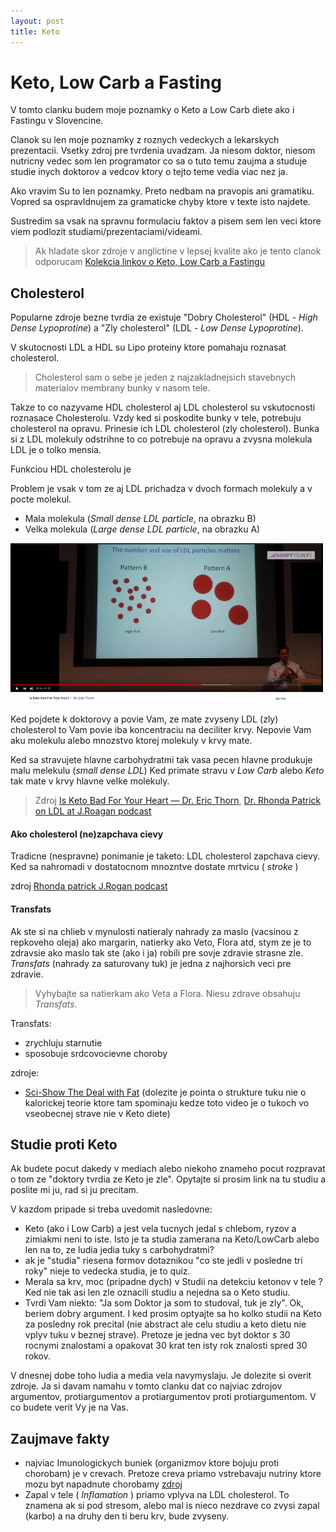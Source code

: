 ```yaml
---
layout: post
title: Keto
---
```



# Keto, Low Carb a Fasting

V tomto clanku budem moje poznamky o Keto a Low Carb diete ako i Fastingu v Slovencine.

Clanok su len moje poznamky z roznych vedeckych a lekarskych prezentacii. Vsetky
zdroj pre tvrdenia uvadzam. Ja niesom doktor, niesom nutricny vedec som
len programator co sa o tuto temu zaujma a studuje studie inych doktorov a
vedcov ktory o tejto teme vedia viac nez ja.

Ako vravim Su to len poznamky. Preto nedbam na pravopis ani gramatiku.
Vopred sa ospravldnujem za gramaticke chyby ktore v texte isto najdete.

Sustredim sa vsak na spravnu formulaciu faktov a pisem sem len veci
ktore viem podlozit studiami/prezentaciami/videami.

> Ak hladate skor zdroje v anglictine v lepsej kvalite ako je tento clanok odporucam [Kolekcia linkov o Keto, Low Carb a Fastingu](https://github.com/equivalent/awesome-links/blob/master/healthy-eating.md)



## Cholesterol

Popularne zdroje bezne tvrdia ze existuje "Dobry Cholesterol" (HDL -
*High Dense Lypoprotine*) a
"Zly cholesterol" (LDL - *Low Dense Lypoprotine*).

V skutocnosti LDL a HDL su Lipo proteiny ktore pomahaju roznasat cholesterol.

> Cholesterol sam o sebe je jeden z najzakladnejsich stavebnych
> materialov membrany bunky v nasom tele. 

Takze to co nazyvame HDL cholesterol aj LDL cholesterol su vskutocnosti
roznasace Cholesterolu. Vzdy ked si poskodite bunky v tele, potrebuju cholesterol na opravu.
Prinesie ich LDL cholesterol (zly cholesterol). Bunka si z LDL molekuly odstrihne to co potrebuje
na opravu a zvysna molekula LDL je o tolko mensia.

Funkciou HDL cholesterolu je 

Problem je vsak v tom
ze aj LDL prichadza v dvoch formach molekuly a v pocte molekul.

* Mala molekula (*Small dense LDL particle*, na obrazku B)
* Velka molekula (*Large dense LDL particle*, na obrazku A)

![](https://raw.githubusercontent.com/equivalent-philosophy/slova/master/assets/small-dense-ldl-vs-high-dense-ldl.png)

Ked pojdete k doktorovy a povie Vam, ze mate zvyseny LDL (zly)
cholesterol to Vam povie iba koncentraciu na deciliter krvy. Nepovie Vam
aku molekulu alebo mnozstvo ktorej molekuly v krvy mate.

Ked sa stravujete hlavne carbohydratmi tak vasa pecen hlavne produkuje
malu melekulu (*small dense LDL*) Ked primate stravu v *Low Carb* alebo
*Keto* tak mate v krvy hlavne velke molekuly.


> Zdroj [Is Keto Bad For Your Heart — Dr. Eric Thorn](https://youtu.be/pxUD8fEHpTk?t=1244), [Dr. Rhonda Patrick on LDL at J.Roagan podcast](https://www.youtube.com/watch?v=VnYeuES3joc)

#### Ako cholesterol (ne)zapchava cievy

Tradicne (nespravne) ponimanie je taketo: LDL cholesterol zapchava
cievy. Ked sa nahromadi v dostatocnom mnozntve dostate mrtvicu ( *stroke* )

zdroj [Rhonda patrick J.Rogan podcast](https://youtu.be/VnYeuES3joc)


#### Transfats

Ak ste si na chlieb v mynulosti natieraly nahrady za maslo
(vacsinou z repkoveho oleja) ako margarin, natierky ako Veto, Flora atd,
stym ze je to zdravsie ako maslo tak ste (ako i ja) robili pre
sovje zdravie strasne zle. *Transfats* (nahrady za saturovany tuk) 
je jedna z  najhorsich veci pre zdravie.

> Vyhybajte sa natierkam ako Veta a Flora. Niesu zdrave obsahuju *Transfats*.

Transfats:

* zrychluju starnutie
* sposobuje srdcovocievne choroby


zdroje:

* [Sci-Show The Deal with Fat](https://www.youtube.com/watch?v=mvvx2yQRbzQ) (dolezite je pointa o strukture tuku nie o kalorickej teorie ktore tam spominaju kedze toto video je o tukoch vo vseobecnej strave nie v Keto diete)


## Studie proti Keto

Ak budete pocut dakedy v mediach alebo niekoho znameho pocut rozpravat o tom ze
"doktory tvrdia ze Keto je zle". Opytajte si prosim link na tu studiu a
poslite mi ju, rad si ju precitam.

V kazdom pripade si treba uvedomit nasledovne:

* Keto (ako i Low Carb) a jest vela tucnych jedal s chlebom, ryzov a zimiakmi neni to
iste. Isto je ta studia zamerana na Keto/LowCarb alebo len na to, ze
ludia jedia tuky s carbohydratmi?
* ak je "studia" riesena formov dotaznikou "co ste jedli v posledne tri
roky" nieje to vedecka studia, je to quiz.
* Merala sa krv, moc (pripadne dych) v Studii na detekciu ketonov v tele ?
Ked nie tak asi len zle oznacili studiu a nejedna sa o Keto studiu.
* Tvrdi Vam niekto: "Ja som Doktor ja som to studoval, tuk je zly". Ok, beriem dobry
argument. I ked prosim optyajte sa ho kolko studii na Keto za posledny rok
precital (nie abstract ale celu studiu a keto dietu nie vplyv tuku v
beznej strave).
Pretoze je jedna vec byt doktor s 30 rocnymi znalostami a opakovat 30 krat ten isty rok
znalosti spred 30 rokov.

V dnesnej dobe toho ludia a media vela navymyslaju. Je dolezite si
overit zdroje. Ja si davam namahu v tomto clanku dat co najviac zdrojov
argumentov, protiargumentov a protiargumentov proti protiargumentom.
V co budete verit Vy je na Vas.


## Zaujmave fakty

* najviac Imunologickych buniek (organizmov ktore bojuju proti chorobam)
je v crevach. Pretoze creva priamo vstrebavaju nutriny ktore mozu byt
napadnute chorobamy [zdroj](https://youtu.be/VnYeuES3joc?t=380)
* Zapal v tele ( *Inflamation* ) priamo vplyva na LDL cholesterol. To
znamena ak si pod stresom, alebo mal is nieco nezdrave co zvysi zapal
(karbo) a na druhy den ti beru krv, bude zvyseny.
